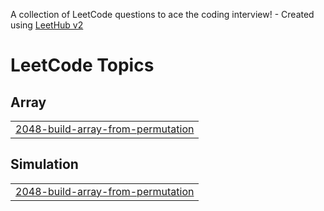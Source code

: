 A collection of LeetCode questions to ace the coding interview! - Created using [LeetHub v2](https://github.com/arunbhardwaj/LeetHub-2.0)
<!---LeetCode Topics Start-->
# LeetCode Topics
## Array
|  |
| ------- |
| [2048-build-array-from-permutation](https://github.com/Pushpendra-09/MyLeetCode/tree/master/2048-build-array-from-permutation) |
## Simulation
|  |
| ------- |
| [2048-build-array-from-permutation](https://github.com/Pushpendra-09/MyLeetCode/tree/master/2048-build-array-from-permutation) |
<!---LeetCode Topics End-->